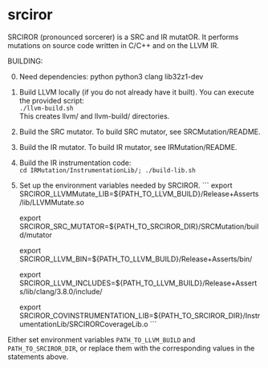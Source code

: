 # srciror
SRCIROR (pronounced sorcerer) is a SRC and IR mutatOR. It performs mutations on source code written in C/C++ and on the LLVM IR.

BUILDING:

  0. Need dependencies:
        python
        python3
        clang
        lib32z1-dev

  1. Build LLVM locally (if you do not already have it built). You can execute the provided script:  
        `./llvm-build.sh`  
    This creates llvm/ and llvm-build/ directories.

  2. Build the SRC mutator. To build SRC mutator, see SRCMutation/README.

  3. Build the IR mutator. To build IR mutator, see IRMutation/README.

  4. Build the IR instrumentation code:  
        `cd IRMutation/InstrumentationLib/; ./build-lib.sh`

  5. Set up the environment variables needed by SRCIROR. 
    ```
      export SRCIROR_LLVMMutate_LIB=${PATH_TO_LLVM_BUILD}/Release+Asserts/lib/LLVMMutate.so

      export SRCIROR_SRC_MUTATOR=${PATH_TO_SRCIROR_DIR}/SRCMutation/build/mutator

      export SRCIROR_LLVM_BIN=${PATH_TO_LLVM_BUILD}/Release+Asserts/bin/

      export SRCIROR_LLVM_INCLUDES=${PATH_TO_LLVM_BUILD}/Release+Asserts/lib/clang/3.8.0/include/

      export SRCIROR_COVINSTRUMENTATION_LIB=${PATH_TO_SRCIROR_DIR}/InstrumentationLib/SRCIRORCoverageLib.o
    ```

  Either set environment variables `PATH_TO_LLVM_BUILD` and `PATH_TO_SRCIROR_DIR`,
  or replace them with the corresponding values in the statements above.

